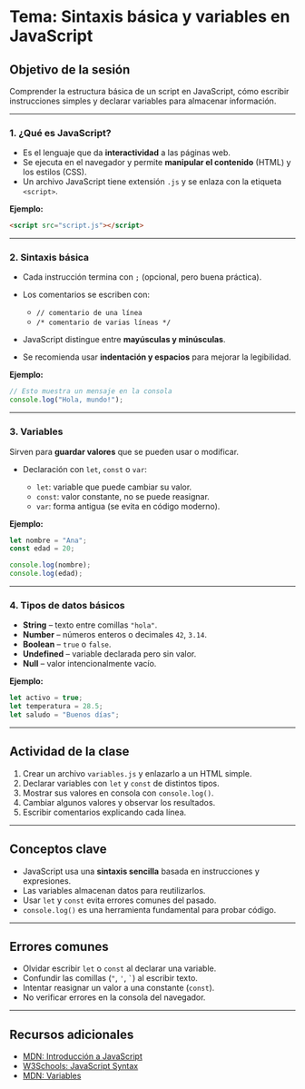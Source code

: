 
# Tema: Sintaxis básica y variables en JavaScript

## Objetivo de la sesión
Comprender la estructura básica de un script en JavaScript, cómo escribir instrucciones simples y declarar variables para almacenar información.

---

### 1. ¿Qué es JavaScript?
- Es el lenguaje que da **interactividad** a las páginas web.  
- Se ejecuta en el navegador y permite **manipular el contenido** (HTML) y los estilos (CSS).  
- Un archivo JavaScript tiene extensión `.js` y se enlaza con la etiqueta `<script>`.

**Ejemplo:**
```html
<script src="script.js"></script>
````

---

### 2. Sintaxis básica

* Cada instrucción termina con `;` (opcional, pero buena práctica).
* Los comentarios se escriben con:

  * `// comentario de una línea`
  * `/* comentario de varias líneas */`
* JavaScript distingue entre **mayúsculas y minúsculas**.
* Se recomienda usar **indentación y espacios** para mejorar la legibilidad.

**Ejemplo:**

```js
// Esto muestra un mensaje en la consola
console.log("Hola, mundo!");
```

---

### 3. Variables

Sirven para **guardar valores** que se pueden usar o modificar.

* Declaración con `let`, `const` o `var`:

  * `let`: variable que puede cambiar su valor.
  * `const`: valor constante, no se puede reasignar.
  * `var`: forma antigua (se evita en código moderno).

**Ejemplo:**

```js
let nombre = "Ana";
const edad = 20;

console.log(nombre);
console.log(edad);
```

---

### 4. Tipos de datos básicos

* **String** – texto entre comillas `"hola"`.
* **Number** – números enteros o decimales `42`, `3.14`.
* **Boolean** – `true` o `false`.
* **Undefined** – variable declarada pero sin valor.
* **Null** – valor intencionalmente vacío.

**Ejemplo:**

```js
let activo = true;
let temperatura = 28.5;
let saludo = "Buenos días";
```

---

## Actividad de la clase

1. Crear un archivo `variables.js` y enlazarlo a un HTML simple.
2. Declarar variables con `let` y `const` de distintos tipos.
3. Mostrar sus valores en consola con `console.log()`.
4. Cambiar algunos valores y observar los resultados.
5. Escribir comentarios explicando cada línea.

---

## Conceptos clave

* JavaScript usa una **sintaxis sencilla** basada en instrucciones y expresiones.
* Las variables almacenan datos para reutilizarlos.
* Usar `let` y `const` evita errores comunes del pasado.
* `console.log()` es una herramienta fundamental para probar código.

---

## Errores comunes

* Olvidar escribir `let` o `const` al declarar una variable.
* Confundir las comillas (`"`, `'`, `` ` ``) al escribir texto.
* Intentar reasignar un valor a una constante (`const`).
* No verificar errores en la consola del navegador.

---

## Recursos adicionales

* [MDN: Introducción a JavaScript](https://developer.mozilla.org/es/docs/Learn/Getting_started_with_the_web/JavaScript_basics)
* [W3Schools: JavaScript Syntax](https://www.w3schools.com/js/js_syntax.asp)
* [MDN: Variables](https://developer.mozilla.org/es/docs/Web/JavaScript/Guide/Grammar_and_types#declarar_variables)